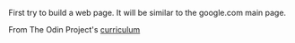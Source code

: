 First try to build a web page.
It will be similar to the google.com main page.

From The Odin Project's [curriculum](http://www.theodinproject.com/courses/web-development-101/lessons/html-css)
